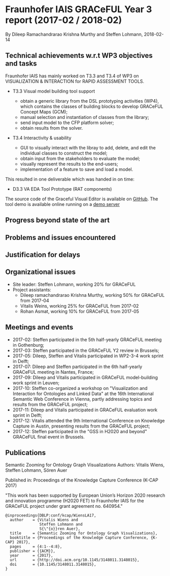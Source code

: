 # Fraunhofer IAIS GRACeFUL Year 3 report (2017-02 / 2018-02)

By Dileep Ramachandrarao Krishna Murthy and Steffen Lohmann, 2018-02-14


## Technical achievements w.r.t WP3 objectives and tasks

Fraunhofer IAIS has mainly worked on T3.3 and T3.4 of WP3 on VISUALIZATION & INTERACTION for RAPID ASSESSMENT TOOLS.

* T3.3 Visual model building tool support 
  * obtain a generic library from the DSL prototyping activities (WP4), which contains the classes of building blocks to develop GRACeFUL Concept Maps (GCM);
  * manual selection and instantiation of classes from the library; 
  * send input model to the CFP platform solver;
  * obtain results from the solver.

* T3.4 Interactivity & usability
  * GUI to visually interact with the libray to add, delete, and edit the individual classes to construct the model;
  * obtain input from the stakeholders to evaluate the model;
  * visually represent the results to the end-users;
  * implementation of a feature to save and load a model.

This resulted in one deliverable which was handed in on time:
* D3.3 VA EDA Tool Prototype (RAT components)

The source code of the Graceful Visual Editor is available on [GitHub](https://github.com/GRACeFUL-project/GRACeFULEditor/). 
The tool demo is available online running on a [demo server](http://vocol.iais.fraunhofer.de/graceful-rat/static/index.html)

## Progress beyond state of the art

## Problems and issues encountered

## Justification for delays

## Organizational issues

* Site leader: Steffen Lohmann, working 20% for GRACeFUL
* Project assistants: 
  * Dileep ramachandrarao Krishna Murthy, working 50% for GRACeFUL from 2017-04
  * Vitalis Weins, working 25% for GRACeFUL from 2017-02
  * Rohan Asmat, working 10% for GRACeFUL from 2017-05

## Meetings and events

* 2017-02: Steffen participated in the 5th half-yearly GRACeFUL meeting in Gothenburg;
* 2017-03: Steffen participated in the GRACeFUL Y2 review in Brussels;
* 2017-05: Dileep, Steffen and Vitalis participated in WP2-3-4 work sprint in Delft;
* 2017-07: Dileep and Steffen participated in the 6th half-yearly GRACeFUL meeting in Nantes, France;
* 2017-09: Dileep and Vitalis participated in GRACeFUL model-building work sprint in Leuven;
* 2017-10: Steffen co-organized a workshop on "Visualization and Interaction for Ontologies and Linked Data" at the 16th International Semantic Web Conference in Vienna, partly addressing topics and results from the GRACeFUL project;
* 2017-11: Dileep and Vitalis participated in GRACeFUL evaluation work sprint in Delft;
* 2017-12: Vitalis attended the 9th International Conference on Knowledge Capture in Austin, presenting results from the GRACeFUL project; 
* 2017-12: Steffen participated in the "GSS in H2020 and beyond" GRACeFUL final event in Brussels.

## Publications

Semantic Zooming for Ontology Graph Visualizations
Authors: Vitalis Wiens, Steffen Lohmann, Sören Auer

Published in: Proceedings of the Knowledge Capture Conference (K-CAP 2017)

"This work has been supported by European Union’s Horizon 2020 research and innovation programme (H2020 FET) to Fraunhofer IAIS for the GRACeFUL project under grant agreement no. 640954."

```
@inproceedings{DBLP:conf/kcap/WiensLA17,
  author    = {Vitalis Wiens and
               Steffen Lohmann and
               S{\"{o}}ren Auer},
  title     = {Semantic Zooming for Ontology Graph Visualizations},
  booktitle = {Proceedings of the Knowledge Capture Conference, {K-CAP} 2017},
  pages     = {4:1--4:8},
  publisher = {{ACM}},
  year      = {2017},
  url       = {http://doi.acm.org/10.1145/3148011.3148015},
  doi       = {10.1145/3148011.3148015},
}
```
